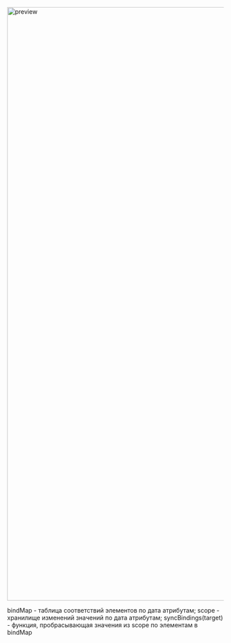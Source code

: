<img width="1378" alt="preview" src="https://github.com/user-attachments/assets/da92721d-fa1f-4fdc-b65b-4969aa5d8fbf">

bindMap - таблица соответствий элементов по дата атрибутам;
scope - хранилище изменений значений по дата атрибутам;
syncBindings(target) - функция, пробрасывающая значения из scope по элементам в bindMap 

